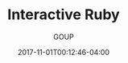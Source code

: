 ---
date: 2017-11-01T00:12:46-04:00
title: "Interactive Ruby"
seo_title: "Interactive Ruby | Ruby | GOUP"
subheader:
     greeting: Ruby - Programming Language
     description: This course covers the basics of programming in Ruby. Work your way through the videos/articles and I'll teach you everything you need to know to start your programming journey!
description: This tutorial covers interactive ruby in Ruby.
author: GOUP
image: interactive-ruby.png
video: 9pKLGhh5mrM
url: /programming-languages/ruby/interactive-ruby/
weight: 35
---
